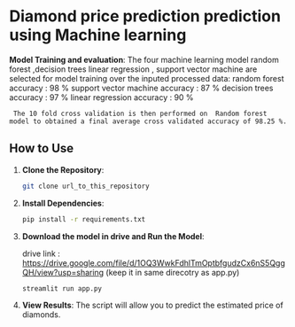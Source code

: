 #  Diamond price prediction prediction using Machine learning

 **Model Training and evaluation**: 
     The four machine learning model random forest ,decision trees linear regression , support vector machine are selected for model training over the inputed processed data:
     random forest accuracy : 98 %
     support vector machine accuracy : 87 %
     decision trees accuracy : 97 %
     linear regression accuracy : 90 %

     The 10 fold cross validation is then performed on  Random forest model to obtained a final average cross validated accuracy of 98.25 %.

## How to Use

1. **Clone the Repository**: 
    ```sh
    git clone url_to_this_repository
    ```

2. **Install Dependencies**: 
    ```sh
    pip install -r requirements.txt
    ```

3. **Download the model in drive and Run the Model**: 
    
    drive link : https://drive.google.com/file/d/1OQ3WwkFdhlTmOptbfgudzCx6nS5QggQH/view?usp=sharing (keep it in same direcotry as app.py)

    ```python
    streamlit run app.py
    ```

4. **View Results**: The script will allow you to predict the estimated price of diamonds.